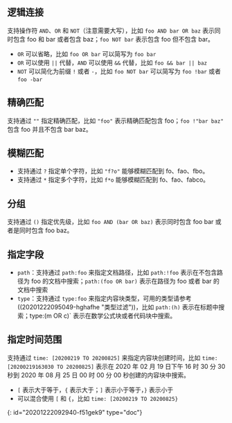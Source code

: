 ## 逻辑连接

支持操作符 `AND`、`OR` 和 `NOT`（注意需要大写），比如 `foo AND bar OR baz` 表示同时包含 foo 和 bar 或者包含 baz；`foo NOT bar` 表示包含 foo 但不包含 bar。

* `OR` 可以省略，比如 `foo OR bar` 可以简写为 `foo bar`
* `OR` 可以使用 `||` 代替，`AND` 可以使用 `&&` 代替，比如 `foo && bar || baz`
* `NOT` 可以简化为前缀 `!` 或者 `-`，比如 `foo NOT bar` 可以简写为 `foo !bar` 或者 `foo -bar`

## 精确匹配

支持通过 `""` 指定精确匹配，比如 `"foo"` 表示精确匹配包含 foo；`foo !"bar baz"` 包含 foo 并且不包含 bar baz。

## 模糊匹配

* 支持通过 `?` 指定单个字符，比如 `"f?o"` 能够模糊匹配到 fo、fao、fbo。
* 支持通过 `*` 指定多个字符，比如 `f*o` 能够模糊匹配到 fo、fao、fabco。

## 分组

支持通过 `()` 指定优先级，比如 `foo AND (bar OR baz)` 表示同时包含 foo bar 或者是同时包含 foo baz。

## 指定字段

* `path`：支持通过 `path:foo` 来指定文档路径，比如 `path:!foo` 表示在不包含路径为 foo 的文档中搜索；`path:(foo OR bar)` 表示在路径为 foo 或者 bar 的文档中搜索
* `type`：支持通过 `type:foo` 来指定内容块类型，可用的类型请参考((20201222095049-hghafhe "类型过滤"))，比如 `path:(h)` 表示在标题中搜索；type:(m OR c)` 表示在数学公式块或者代码块中搜索。

## 指定时间范围

支持通过 `time: [20200219 TO 20200825]` 来指定内容块创建时间，比如 `time: [20200219163030 TO 20200825]` 表示在 2020 年 02 月 19 日下午 16 时 30 分 30 秒到 2020 年 08 月 25 日 00 时 00 分 00 秒创建的内容块中搜索。

* `[` 表示大于等于，`{` 表示大于；`]` 表示小于等于，`}` 表示小于
* 可以混合使用 `[` 和 `{`，比如 `time: [20200219 TO 20200825}`


{: id="20201222092940-f51gek9" type="doc"}

